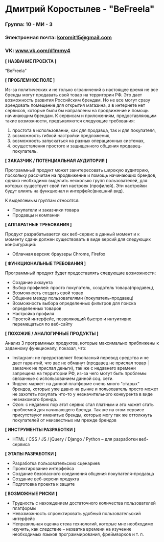 # Дмитрий Коростылев - "BeFreela"

### Группа: 10 - МИ - 3
### Электронная почта:  koromit15@gmail.com
### VK: www.vk.com/d1mmy4


**[ НАЗВАНИЕ ПРОЕКТА ]**

“BeFreela”

**[ ПРОБЛЕМНОЕ ПОЛЕ ]**

Из-за политических и не только ограничений в настоящее время не все бренды могут продавать свой товар на территории РФ. Это дает возможность развития Российским брендам. Но не все могут сразу арендовать помещение для открытия магазина, а в интернете нет сервисов, которые были бы направлены на продвижение и помощь начинающим брендам. 
К сервисам и приложениям, предоставляющим такие возможности, предъявляются следующие требования:
1. простота в использовании, как для продавца, так и для покупателя,
2. возможность гибкой настройки предложения,
3. возможность запускаться на разных операционных системах,
4. осуществления простого и защищенного общения продавец-покупатель.

**[ ЗАКАЗЧИК / ПОТЕНЦИАЛЬНАЯ АУДИТОРИЯ ]**

Программный продукт может заинтересовать широкую аудиторию, поскольку рассчитан на продвижение и помощь начинающих брендов, однако необходимо выделить несколько групп пользователей, для которых существует свой тип настроек (профилей). 
Эти настройки будут влиять на функционал и интерфейс(внешний вид). 

К выделяемым группам относятся:
* Покупатели и заказчики товара
* Продавцы и компании

**[ АППАРАТНЫЕ ТРЕБОВАНИЯ ]** 

Продукт разрабатывается как веб-сервис в данный момент и к моменту сдачи должен существовать в виде версий для следующих конфигураций:

* Облачная версия: браузеры Chrome, Firefox

**[ ФУНКЦИОНАЛЬНЫЕ ТРЕБОВАНИЯ ]**

Программный продукт будет предоставлять следующие возможности:
* Создание аккаунта
* Выбор профилей: просто покупатель, создатель товара(продавец),
* Возможность создать свой товар
* Общение между пользователями (покупатель-продавец)
* Возможность выбора определенных фильтров для поиска определенных товаров
* Настройка профиля
* Простой интерфейс, позволяющий быстро и интуитивно перемещаться по веб-сайту


**[ ПОХОЖИЕ / АНАЛОГИЧНЫЕ ПРОДУКТЫ ]**

Анализ 3 программных продуктов, которые максимально приближены к заданному функционалу, показал, что:

* Instagram: не предоставляет безопасный перевод средства и не дает гарантий, что вас не обманут (продавец не прислал товар | заказчик не прислал деньги), так же с недавнего времени запрещена на территории РФ, из-за чего могут быть проблемы связанные с использованием данной соц. сети.
* Яндекс маркет: на данной платформе очень много "старых" брендов, которые уже давно на рынке и пользователь просто может не захотеть покупать что-то у незначительного конкурента в виде незнакомого бренда.
* Ozon: с недавних пор этот сервис стал платным и это может стать проблемой для начинающего бренда. Так же на этом сервисе присутствуют именитые бренды, которые могу так же оттолкнуть покупателей от неизвестных им прежде брендов

**[ ИНСТРУМЕНТЫ РАЗРАБОТКИ ]**

*	HTML / CSS / JS / jQuery / Django / Python – для разработки веб-сервиса

**[ ЭТАПЫ РАЗРАБОТКИ ]**

*	Разработка пользовательских сценариев
*	Проектирование интерфейса
*	Создание безопасного соединения общения покупателя-продавца
*	Создание веб-версии продукта
*	Подготовка проекта к защите

**[ ВОЗМОЖНЫЕ РИСКИ ]**

* Трудность с нахождением достаточного количества пользователей платформы
*	Невозможность спроектировать удобный пользовательский интерфейс 
*	Неправильная оценка стека технологий, которые мне необходимо изучить, как следствие – нехватка времени на изучение необходимых языков программирования, фреймворков и т. п.



